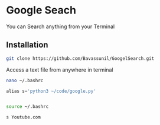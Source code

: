 # Google Seach

You can Search anything from your Terminal

## Installation

```bash
git clone https://github.com/Bavassunil/GoogelSearch.git
 ```
Access a text file from anywhere in terminal

```bash
nano ~/.bashrc 
```
```python
alias s='python3 ~/code/google.py'



```

```bash
source ~/.bashrc 
```

```bash
s Youtube.com
```
